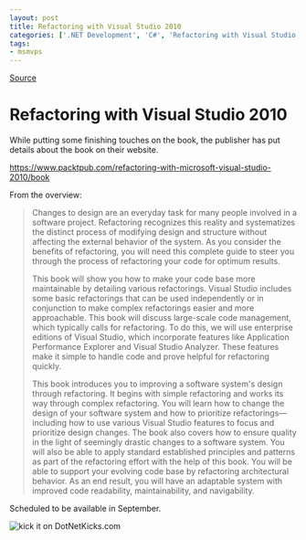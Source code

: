```yaml
---
layout: post
title: Refactoring with Visual Studio 2010
categories: ['.NET Development', 'C#', 'Refactoring with Visual Studio 2010', 'Visual Studio 2010']
tags:
- msmvps
---
```

[Source](http://blogs.msmvps.com/peterritchie/2010/05/17/refactoring-with-visual-studio-2010/ "Permalink to Refactoring with Visual Studio 2010")

# Refactoring with Visual Studio 2010

While putting some finishing touches on the book, the publisher has put details about the book on their website.

<https://www.packtpub.com/refactoring-with-microsoft-visual-studio-2010/book>

From the overview:

> Changes to design are an everyday task for many people involved in a software project. Refactoring recognizes this reality and systematizes the distinct process of modifying design and structure without affecting the external behavior of the system. As you consider the benefits of refactoring, you will need this complete guide to steer you through the process of refactoring your code for optimum results.
> 
> This book will show you how to make your code base more maintainable by detailing various refactorings. Visual Studio includes some basic refactorings that can be used independently or in conjunction to make complex refactorings easier and more approachable. This book will discuss large-scale code management, which typically calls for refactoring. To do this, we will use enterprise editions of Visual Studio, which incorporate features like Application Performance Explorer and Visual Studio Analyzer. These features make it simple to handle code and prove helpful for refactoring quickly.
> 
> This book introduces you to improving a software system's design through refactoring. It begins with simple refactoring and works its way through complex refactoring. You will learn how to change the design of your software system and how to prioritize refactorings—including how to use various Visual Studio features to focus and prioritize design changes. The book also covers how to ensure quality in the light of seemingly drastic changes to a software system. You will also be able to apply standard established principles and patterns as part of the refactoring effort with the help of this book. You will be able to support your evolving code base by refactoring architectural behavior. As an end result, you will have an adaptable system with improved code readability, maintainability, and navigability.

Scheduled to be available in September.

![kick it on DotNetKicks.com][1]

[1]: http://www.dotnetkicks.com/Services/Images/KickItImageGenerator.ashx?url=http%3a%2f%2fmsmvps.com%2fblogs%2fpeterritchie%2farchive%2f2010%2f05%2f17%2frefactoring-with-visual-studio-2010.aspx

